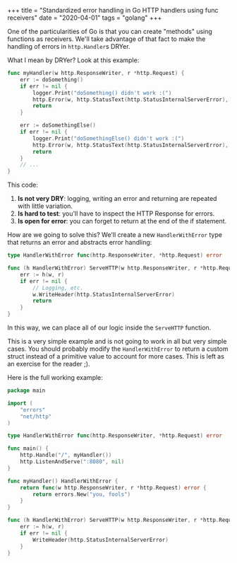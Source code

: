 +++
title = "Standardized error handling in Go HTTP handlers using func
receivers"
date = "2020-04-01"
tags = "golang"
+++

One of the particularities of Go is that you can create "methods"
using functions as receivers. We'll take advantage of that fact to
make the handling of errors in `http.Handler`s DRYer.

What I mean by DRYer? Look at this example:

```go
func myHandler(w http.ResponseWriter, r *http.Request) {
	err := doSomething()
    if err != nil {
		logger.Print("doSomething() didn't work :(")
        http.Error(w, http.StatusText(http.StatusInternalServerError), http.StatusInternalServerError)
        return
    }

    err := doSomethingElse()
    if err != nil {
		logger.Print("doSomethingElse() didn't work :(")
        http.Error(w, http.StatusText(http.StatusInternalServerError), http.StatusInternalServerError)
        return
    }
	// ...
}
```

This code:

1. **Is not very DRY**: logging, writing an error and returning are repeated with little variation.
2. **Is hard to test**: you'll have to inspect the HTTP Response for errors.
3. **Is open for error**: you can forget to return at the end of the if statement.

How are we going to solve this? We'll create a new `HandlerWithError` type
that returns an error and abstracts error handling:

```go
type HandlerWithError func(http.ResponseWriter, *http.Request) error

func (h HandlerWithError) ServeHTTP(w http.ResponseWriter, r *http.Request) {
	err := h(w, r)
	if err != nil {
		// Logging, etc.
		w.WriteHeader(http.StatusInternalServerError)
		return
	}
}
```

In this way, we can place all of our logic inside the `ServeHTTP`
function.

This is a very simple example and is not going to work in
all but very simple cases. You should probably modify the
`HandlerWithError` to return a custom struct instead of a primitive
value to account for more cases. This is left as an exercise for
the reader ;).

Here is the full working example:

```go
package main

import (
	"errors"
	"net/http"
)

type HandlerWithError func(http.ResponseWriter, *http.Request) error

func main() {
	http.Handle("/", myHandler())
	http.ListenAndServe(":8080", nil)
}

func myHandler() HandlerWithError {
	return func(w http.ResponseWriter, r *http.Request) error {
		return errors.New("you, fools")
	}
}

func (h HandlerWithError) ServeHTTP(w http.ResponseWriter, r *http.Request) {
	err := h(w, r)
	if err != nil {
		WriteHeader(http.StatusInternalServerError)
	}
}
```
